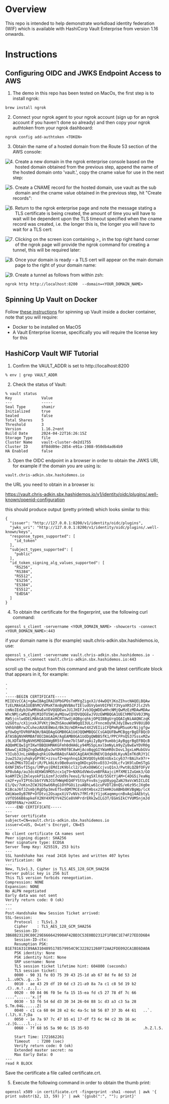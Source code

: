 # Overview

This repo is intended to help demonstrate workdload identity federation (WIF) which is available with HashiCorp Vault Enterprise from version 1.16 onwards.


# Instructions

## Configuring OIDC and JWKS Endpoint Access to AWS

1. The demo in this repo has been tested on MacOs, the first step is to install ngrok:
```
brew install ngrok
```

2. Connect your ngrok agent to your ngrok account (sign up for an ngrok account if you haven't done so already) and then copy your ngrok authtoken from your ngrok dashboard:
```
ngrok config add-authtoken <TOKEN>
```   

3. Obtain the name of a hosted domain from the Route 53 section of the AWS console:
<img style="float: left; margin: 0px 15px 15px 0px;" src="https://github.com/ChrisAdkin8/Vault-AWS-WIF/blob/main/png_images/01-route-53-hosted-domain.png?raw=true">

4. Create a new domain in the ngrok enterprise console based on the hosted domain obtained from the previous step, append the name of the hosted domain onto 'vault.', copy the 
cname value for use in the next step:
<img style="float: left; margin: 0px 15px 15px 0px;" src="https://github.com/ChrisAdkin8/Vault-AWS-WIF/blob/main/png_images/02-ngrok-domain-creation.png?raw=true">

5. Create a CNAME record for the hosted domain, use vault as the sub domain and the cname value obtained in the previous step, hit "Create records":
<img style="float: left; margin: 0px 15px 15px 0px;" src="https://github.com/ChrisAdkin8/Vault-AWS-WIF/blob/main/png_images/03-route-53-creation.png?raw=true">

6. Return to the ngrok enterprise page and note the message stating a TLS certificate is being created, the amount of time you will have to wait will be dependent upon
the TLS timeout specified when the cname record was created, i.e. the longer this is, the longer you will have to wait for a TLS cert:  
<img style="float: left; margin: 0px 15px 15px 0px;" src="https://github.com/ChrisAdkin8/Vault-AWS-WIF/blob/main/png_images/04-ngrok-cert-creation.png?raw=true">

7. Clicking on the screen icon containing >_ in the top right hand corner of the ngrok page will provide the ngrok command for creating a tunnel, this will be required later:
<img style="float: left; margin: 0px 15px 15px 0px;" src="https://github.com/ChrisAdkin8/Vault-AWS-WIF/blob/main/png_images/05-ngrok-start-a-tunnel.png?raw=true">

8. Once your domain is ready - a TLS cert will appear on the main domain page to the right of your domain name:
<img style="float: left; margin: 0px 15px 15px 0px;" src="https://github.com/ChrisAdkin8/Vault-AWS-WIF/blob/main/png_images/06-ngrok-domain-ready.png?raw=true">

9. Create a tunnel as follows from within zsh:
```
ngrok http http://localhost:8200  --domain=<YOUR_DOMAIN_NAME>
```

## Spinning Up Vault on Docker

Follow [these instructions](https://github.com/ChrisAdkin8/Docker-Vault) for spinning up Vault inside a docker container, note that you will require:
- Docker to be installed on MacOS
- A Vault Enterprise license, specifically you will require the license key for this

## HashiCorp Vault WIF Tutorial

1. Confirm the VAULT_ADDR is set to http://localhost:8200
```
% env | grep VAULT_ADDR
```

2. Check the status of Vault:
```
% vault status 
Key             Value
---             -----
Seal Type       shamir
Initialized     true
Sealed          false
Total Shares    5
Threshold       3
Version         1.16.2+ent
Build Date      2024-04-22T16:26:15Z
Storage Type    file
Cluster Name    vault-cluster-de2d1755
Cluster ID      8f8dd09e-2854-e91a-1988-950db4ad64b9
HA Enabled      false
```

3. Open the OIDC endpoint in a browser in order to obtain the JWKS URI, for example if the domain you are using is:
```
vault.chris-adkin.sbx.hashidemos.io
```
the URL you need to obtain in a browser is:

https://vault.chris-adkin.sbx.hashidemos.io/v1/identity/oidc/plugins/.well-known/openid-configuration

this should produce output (pretty printed) which looks similar to this:
```
{
  "issuer": "http://127.0.0.1:8200/v1/identity/oidc/plugins",
  "jwks_uri": "http://127.0.0.1:8200/v1/identity/oidc/plugins/.well-known/keys",
  "response_types_supported": [
    "id_token"
  ],
  "subject_types_supported": [
    "public"
  ],
  "id_token_signing_alg_values_supported": [
    "RS256",
    "RS384",
    "RS512",
    "ES256",
    "ES384",
    "ES512",
    "EdDSA"
  ]
}
```

4. To obtain the certificate for the fingerprint, use the following curl command:
```
openssl s_client -servername <YOUR_DOMAIN_NAME> -showcerts -connect <YOUR_DOMAIN_NAME>:443
```

if your domain name is (for example) vault.chris-adkin.sbx.hashidemos.io, use:
```
openssl s_client -servername vault.chris-adkin.sbx.hashidemos.io -showcerts -connect vault.chris-adkin.sbx.hashidemos.io:443
```

scroll up the output from this command and grab the latest certificate block that appears in it, for example:
```
.
.
.
-----BEGIN CERTIFICATE-----
MIIEVzCCAj+gAwIBAgIRAIOPbGPOsTmMYgZigxXJ/d4wDQYJKoZIhvcNAQELBQAw
TzELMAkGA1UEBhMCVVMxKTAnBgNVBAoTIEludGVybmV0IFNlY3VyaXR5IFJlc2Vh
cmNoIEdyb3VwMRUwEwYDVQQDEwxJU1JHIFJvb3QgWDEwHhcNMjQwMzEzMDAwMDAw
WhcNMjcwMzEyMjM1OTU5WjAyMQswCQYDVQQGEwJVUzEWMBQGA1UEChMNTGV0J3Mg
RW5jcnlwdDELMAkGA1UEAxMCRTUwdjAQBgcqhkjOPQIBBgUrgQQAIgNiAAQNCzqK
a2GOtu/cX1jnxkJFVKtj9mZhSAouWXW0gQI3ULc/FnncmOyhKJdyIBwsz9V8UiBO
VHhbhBRrwJCuhezAUUE8Wod/Bk3U/mDR+mwt4X2VEIiiCFQPmRpM5uoKrNijgfgw
gfUwDgYDVR0PAQH/BAQDAgGGMB0GA1UdJQQWMBQGCCsGAQUFBwMCBggrBgEFBQcD
ATASBgNVHRMBAf8ECDAGAQH/AgEAMB0GA1UdDgQWBBSfK1/PPCFPnQS37SssxMZw
i9LXDTAfBgNVHSMEGDAWgBR5tFnme7bl5AFzgAiIyBpY9umbbjAyBggrBgEFBQcB
AQQmMCQwIgYIKwYBBQUHMAKGFmh0dHA6Ly94MS5pLmxlbmNyLm9yZy8wEwYDVR0g
BAwwCjAIBgZngQwBAgEwJwYDVR0fBCAwHjAcoBqgGIYWaHR0cDovL3gxLmMubGVu
Y3Iub3JnLzANBgkqhkiG9w0BAQsFAAOCAgEAH3KdNEVCQdqk0LKyuNImTKdRJY1C
2uw2SJajuhqkyGPY8C+zzsufZ+mgnhnq1A2KVQOSykOEnUbx1cy637rBAihx97r+
bcwbZM6sTDIaEriR/PLk6LKs9Be0uoVxgOKDcpG9svD33J+G9Lcfv1K9luDmSTgG
6XNFIN5vfI5gs/lMPyojEMdIzK9blcl2/1vKxO8WGCcjvsQ1nJ/Pwt8LQZBfOFyV
XP8ubAp/au3dc4EKWG9MO5zcx1qT9+NXRGdVWxGvmBFRAajciMfXME1ZuGmk3/GO
koAM7ZkjZmleyokP1LGzmfJcUd9s7eeu1/9/eg5XlXd/55GtYjAM+C4DG5i7eaNq
cm2F+yxYIPt6cbbtYVNJCGfHWqHEQ4FYStUyFnv8sjyqU8ypgZaNJ9aVcWSICLOI
E1/Qv/7oKsnZCWJ926wU6RqG1OYPGOi1zuABhLw61cuPVDT28nQS/e6z95cJXq0e
K1BcaJ6fJZsmbjRgD5p3mvEf5vdQM7MCEvU0tHbsx2I5mHHJoABHb8KVBgWp/lcX
GWiWaeOyB7RP+OfDtvi2OsapxXiV7vNVs7fMlrRjY1joKaqmmycnBvAq14AEbtyL
sVfOS66B8apkeFX2NY4XPEYV4ZSCe8VHPrdrERk2wILG3T/EGmSIkCYVUMSnjmJd
VQD9F6Na/+zmXCc=
-----END CERTIFICATE-----
---
Server certificate
subject=CN=vault.chris-adkin.sbx.hashidemos.io
issuer=C=US, O=Let's Encrypt, CN=E5
---
No client certificate CA names sent
Peer signing digest: SHA256
Peer signature type: ECDSA
Server Temp Key: X25519, 253 bits
---
SSL handshake has read 2416 bytes and written 407 bytes
Verification: OK
---
New, TLSv1.3, Cipher is TLS_AES_128_GCM_SHA256
Server public key is 256 bit
This TLS version forbids renegotiation.
Compression: NONE
Expansion: NONE
No ALPN negotiated
Early data was not sent
Verify return code: 0 (ok)
---
---
Post-Handshake New Session Ticket arrived:
SSL-Session:
    Protocol  : TLSv1.3
    Cipher    : TLS_AES_128_GCM_SHA256
    Session-ID: 3B68B23120C80C29E666642990AF42BD3C53E0BD2312F1FB8C1E74F27ED3D6B4
    Session-ID-ctx: 
    Resumption PSK: B1E781631C09AA3104895178579954C9C322821260F72AA2FDE092CA1BE6DA0A
    PSK identity: None
    PSK identity hint: None
    SRP username: None
    TLS session ticket lifetime hint: 604800 (seconds)
    TLS session ticket:
    0000 - 90 31 fe 03 75 39 43 25-1d ab 67 8d fe 8d 53 2d   .1..u9C%..g...S-
    0010 - ae 43 29 df 19 6d c3 21-a9 8a 7a c1 c8 5d 19 b2   .C)..m.!..z..]..
    0020 - 00 84 06 f0 5e fa 15 15-ea fd c5 27 78 df 7c 66   ....^......'x.|f
    0030 - 53 f6 54 6d d3 30 34 26-04 88 1c d3 a3 c3 5a 28   S.Tm.04&......Z(
    0040 - c1 ca 60 04 28 e2 6c 4a-5c b8 56 87 37 3b 44 61   ..`.(.lJ\.V.7;Da
    0050 - 1e 7a 97 7c 47 b5 e1 17-df f3 6c 94 c2 3b 16 ac   .z.|G.....l..;..
    0060 - 7f 68 b5 5a 90 6c 15 35-93                        .h.Z.l.5.

    Start Time: 1721662261
    Timeout   : 7200 (sec)
    Verify return code: 0 (ok)
    Extended master secret: no
    Max Early Data: 0
---
read R BLOCK
```

Save the certificate a file called certificate.crt.

5. Execute the following command in order to obtain the thumb print:
```
openssl x509 -in certificate.crt -fingerprint -sha1 -noout | awk '{ print substr($2, 13, 59) }' | awk '{gsub(":", ""); print}'
```


  



